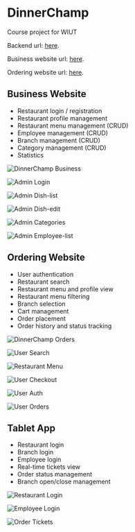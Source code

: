 # DinnerChamp
Course project for WIUT

Backend url: [here](https://api.dinnerchamp.tech).

Business website url: [here](https://business.dinnerchamp.tech).

Ordering website url: [here](https://dinnerchamp.tech).

<!-- link local image -->
## Business Website

- Restaurant login / registration
- Restaurant profile management
- Restaurant menu management (CRUD)
- Employee management (CRUD)
- Branch management (CRUD)
- Category management (CRUD)
- Statistics

![DinnerChamp Business](./images/dinnerchamp_business.png)

![Admin Login](./images/admin_login.png)

![Admin Dish-list](./images/admin-dishlist.png)

![Admin Dish-edit](./images/dish-edit.png)

![Admin Categories](./images/categories.png)

![Admin Employee-list](./images/employee_list.png)


## Ordering Website

- User authentication
- Restaurant search
- Restaurant menu and profile view
- Restaurant menu filtering
- Branch selection
- Cart management
- Order placement
- Order history and status tracking

![DinnerChamp Orders](./images/dinnerchamp_orders.png)

![User Search](./images/user_search.png)

![Restaurant Menu](./images/restaurant_menu.png)

![User Checkout](./images/checkout.png)

![User Auth](./images/user_auth.png)

![User Orders](./images/user_orders.png)


## Tablet App

- Restaurant login
- Branch login
- Employee login
- Real-time tickets view
- Order status management
- Branch open/close management


![Restaurant Login](./images/tablet_login.png)

![Employee Login](./images/tablet_employee_login.png)

![Order Tickets](./images/tablet_orders.png)